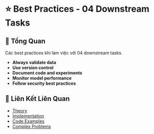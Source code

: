 # ⭐ Best Practices - 04 Downstream Tasks

## 🎯 Tổng Quan

Các best practices khi làm việc với 04 downstream tasks.

- **Always validate data**
- **Use version control**
- **Document code and experiments**
- **Monitor model performance**
- **Follow security best practices**

## 🔗 Liên Kết Liên Quan

- [Theory](./THEORY_04_downstream_tasks.md)
- [Implementation](./IMPLEMENTATION_04_downstream_tasks.md)
- [Code Examples](./CODE_EXAMPLES_04_downstream_tasks.md)
- [Complex Problems](./COMPLEX_PROBLEMS.md)
